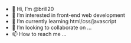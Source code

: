- 👋 Hi, I’m @brill20
- 👀 I’m interested in front-end web development
- 🌱 I’m currently learning html/css/javascript
- 💞️ I’m looking to collaborate on ...
- 📫 How to reach me ...

<!---
rezzqg/rezzqg is a ✨ special ✨ repository because its `README.md` (this file) appears on your GitHub profile.
You can click the Preview link to take a look at your changes.
--->
